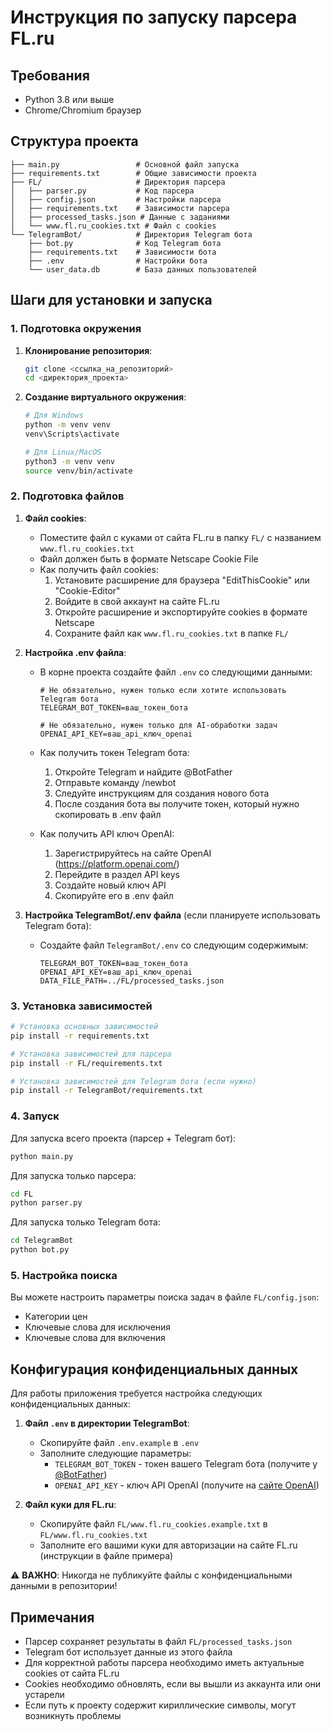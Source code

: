 # Инструкция по запуску парсера FL.ru

## Требования

- Python 3.8 или выше
- Chrome/Chromium браузер

## Структура проекта
```
├── main.py                 # Основной файл запуска
├── requirements.txt        # Общие зависимости проекта
├── FL/                     # Директория парсера
│   ├── parser.py           # Код парсера
│   ├── config.json         # Настройки парсера
│   ├── requirements.txt    # Зависимости парсера
│   ├── processed_tasks.json # Данные с заданиями
│   └── www.fl.ru_cookies.txt # Файл с cookies
└── TelegramBot/            # Директория Telegram бота
    ├── bot.py              # Код Telegram бота
    ├── requirements.txt    # Зависимости бота
    ├── .env                # Настройки бота
    └── user_data.db        # База данных пользователей
```

## Шаги для установки и запуска

### 1. Подготовка окружения

1. **Клонирование репозитория**:
   ```bash
   git clone <ссылка_на_репозиторий>
   cd <директория_проекта>
   ```

2. **Создание виртуального окружения**:
   ```bash
   # Для Windows
   python -m venv venv
   venv\Scripts\activate
   
   # Для Linux/MacOS
   python3 -m venv venv
   source venv/bin/activate
   ```

### 2. Подготовка файлов

1. **Файл cookies**:

   - Поместите файл с куками от сайта FL.ru в папку `FL/` с названием `www.fl.ru_cookies.txt`
   - Файл должен быть в формате Netscape Cookie File
   - Как получить файл cookies:
     1. Установите расширение для браузера "EditThisCookie" или "Cookie-Editor"
     2. Войдите в свой аккаунт на сайте FL.ru
     3. Откройте расширение и экспортируйте cookies в формате Netscape
     4. Сохраните файл как `www.fl.ru_cookies.txt` в папке `FL/`

2. **Настройка .env файла**:

   - В корне проекта создайте файл `.env` со следующими данными:
     ```
     # Не обязательно, нужен только если хотите использовать Telegram бота
     TELEGRAM_BOT_TOKEN=ваш_токен_бота

     # Не обязательно, нужен только для AI-обработки задач
     OPENAI_API_KEY=ваш_api_ключ_openai
     ```

   - Как получить токен Telegram бота:
     1. Откройте Telegram и найдите @BotFather
     2. Отправьте команду /newbot
     3. Следуйте инструкциям для создания нового бота
     4. После создания бота вы получите токен, который нужно скопировать в .env файл

   - Как получить API ключ OpenAI:
     1. Зарегистрируйтесь на сайте OpenAI (https://platform.openai.com/)
     2. Перейдите в раздел API keys
     3. Создайте новый ключ API
     4. Скопируйте его в .env файл

3. **Настройка TelegramBot/.env файла** (если планируете использовать Telegram бота):

   - Создайте файл `TelegramBot/.env` со следующим содержимым:
     ```
     TELEGRAM_BOT_TOKEN=ваш_токен_бота
     OPENAI_API_KEY=ваш_api_ключ_openai
     DATA_FILE_PATH=../FL/processed_tasks.json
     ```

### 3. Установка зависимостей

```bash
# Установка основных зависимостей
pip install -r requirements.txt

# Установка зависимостей для парсера
pip install -r FL/requirements.txt

# Установка зависимостей для Telegram бота (если нужно)
pip install -r TelegramBot/requirements.txt
```

### 4. Запуск

Для запуска всего проекта (парсер + Telegram бот):

```bash
python main.py
```

Для запуска только парсера:

```bash
cd FL
python parser.py
```

Для запуска только Telegram бота:

```bash
cd TelegramBot
python bot.py
```

### 5. Настройка поиска

Вы можете настроить параметры поиска задач в файле `FL/config.json`:

- Категории цен
- Ключевые слова для исключения
- Ключевые слова для включения

## Конфигурация конфиденциальных данных

Для работы приложения требуется настройка следующих конфиденциальных данных:

1. **Файл `.env` в директории TelegramBot**:
   - Скопируйте файл `.env.example` в `.env`
   - Заполните следующие параметры:
     - `TELEGRAM_BOT_TOKEN` - токен вашего Telegram бота (получите у [@BotFather](https://t.me/BotFather))
     - `OPENAI_API_KEY` - ключ API OpenAI (получите на [сайте OpenAI](https://platform.openai.com))

2. **Файл куки для FL.ru**:
   - Скопируйте файл `FL/www.fl.ru_cookies.example.txt` в `FL/www.fl.ru_cookies.txt`
   - Заполните его вашими куки для авторизации на сайте FL.ru (инструкции в файле примера)

⚠️ **ВАЖНО**: Никогда не публикуйте файлы с конфиденциальными данными в репозитории!

## Примечания

- Парсер сохраняет результаты в файл `FL/processed_tasks.json`
- Telegram бот использует данные из этого файла
- Для корректной работы парсера необходимо иметь актуальные cookies от сайта FL.ru
- Cookies необходимо обновлять, если вы вышли из аккаунта или они устарели
- Если путь к проекту содержит кириллические символы, могут возникнуть проблемы
